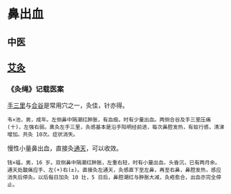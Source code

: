 # 鼻出血

## 中医

## [艾灸](../../acupoints/moxibustion/intro)

### 《灸绳》记载医案

[手三里](../../acupoints/大肠经/手三里)与[合谷](../../acupoints/大肠经/合谷)是常用穴之一，灸佳，针亦得。

```{admonition} 案例1
韦×池，男，成年。左侧鼻中隔潮红肿胀，有血痂，时有少量出血。两侧合谷及手三里压痛(十)，左强右弱。熏灸左手三里，灸感基本是沿手阳明经前进，每次鼻腔发热，有蚁行感，清涕增加。共灸 10次。症状消失。
```

慢性小量鼻出血，直接灸[通天](../../acupoints/膀胱经/通天)，可以收效。 

```{admonition} 案例2
钱×福，男，16 岁。双侧鼻中隔潮红肿胀，左重右轻，时有小量出血，头昏沉，已有两月余。通天处酸痛应手、左(+)右(±)。直接灸左通天，灸感直下至左鼻，再至右鼻，鼻腔发热，感应消失后停灸。以后每日加灸 10 壮，5 日后，鼻腔潮红与肿胀大减，灸疮愈合，出血亦完全停止。
``` 

